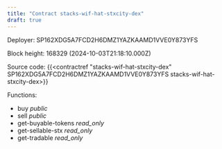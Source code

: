 ```yaml
---
title: "Contract stacks-wif-hat-stxcity-dex"
draft: true
---
```

Deployer: SP162XDG5A7FCD2H6DMZ1YAZKAAMD1VVE0Y873YFS


 



Block height: 168329 (2024-10-03T21:18:10.000Z)

Source code: {{<contractref "stacks-wif-hat-stxcity-dex" SP162XDG5A7FCD2H6DMZ1YAZKAAMD1VVE0Y873YFS stacks-wif-hat-stxcity-dex>}}

Functions:

* buy _public_
* sell _public_
* get-buyable-tokens _read_only_
* get-sellable-stx _read_only_
* get-tradable _read_only_

